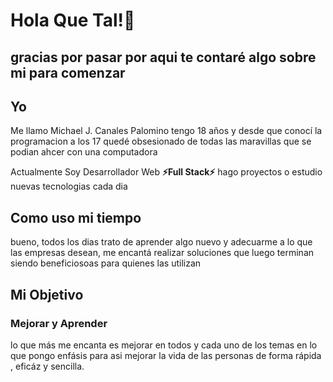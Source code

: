 # Hola Que Tal!👋
## gracias por pasar por aqui te contaré algo sobre mi para comenzar

## Yo
Me llamo Michael J. Canales Palomino tengo 18 años y desde que conocí la programacion a los 17 
quedé obsesionado de todas las maravillas que se podian ahcer con una computadora

Actualmente Soy Desarrollador Web __⚡Full Stack⚡__ hago proyectos o estudio nuevas tecnologias cada dia

## Como uso mi tiempo
bueno, todos los dias trato de aprender algo nuevo y adecuarme a lo que las empresas desean,
me encantá realizar soluciones que luego terminan siendo beneficiosoas para quienes las utilizan

## Mi Objetivo
### Mejorar y Aprender
lo que más me encanta es mejorar en todos y cada uno de los temas en lo que pongo enfásis
para asi mejorar la vida de las personas de forma rápida , eficáz y sencilla.






<!--
**Miiichael6/Miiichael6** is a ✨ _special_ ✨ repository because its `README.md` (this file) appears on your GitHub profile.

Here are some ideas to get you started:

- 🔭 I’m currently working on ...
- 🌱 I’m currently learning ...
- 👯 I’m looking to collaborate on ...
- 🤔 I’m looking for help with ...
- 💬 Ask me about ...
- 📫 How to reach me: ...
- 😄 Pronouns: ...
- ⚡ Fun fact: ...
-->

